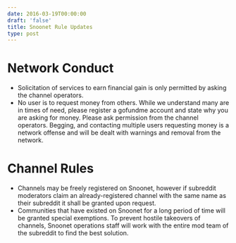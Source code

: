 ```yaml
--- 
date: 2016-03-19T00:00:00
draft: 'false'
title: Snoonet Rule Updates
type: post
---
```


# Network Conduct

- Solicitation of services to earn financial gain is only permitted by asking the channel operators.
- No user is to request money from others. While we understand many are in times of need, please register a gofundme account and state why you are asking for money. Please ask permission from the channel operators. Begging, and contacting multiple users requesting money is a network offense and will be dealt with warnings and removal from the network.


# Channel Rules

- Channels may be freely registered on Snoonet, however if subreddit moderators claim an already-registered channel with the same name as their subreddit it shall be granted upon request.
- Communities that have existed on Snoonet for a long period of time will be granted special exemptions. To prevent hostile takeovers of channels, Snoonet operations staff will work with the entire mod team of the subreddit to find the best solution.